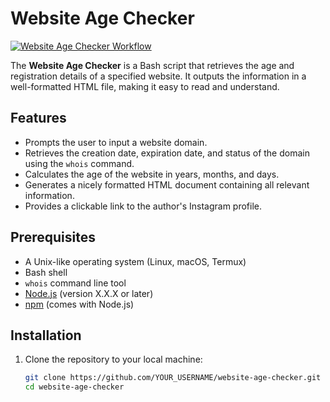 # Website Age Checker
[![Website Age Checker Workflow](https://github.com/tamecalm/website-age-checker/actions/workflows/deploy.yml/badge.svg?branch=main)](https://github.com/tamecalm/website-age-checker/actions/workflows/deploy.yml)

The **Website Age Checker** is a Bash script that retrieves the age and registration details of a specified website. It outputs the information in a well-formatted HTML file, making it easy to read and understand.

## Features

- Prompts the user to input a website domain.
- Retrieves the creation date, expiration date, and status of the domain using the `whois` command.
- Calculates the age of the website in years, months, and days.
- Generates a nicely formatted HTML document containing all relevant information.
- Provides a clickable link to the author's Instagram profile.

## Prerequisites

- A Unix-like operating system (Linux, macOS, Termux)
- Bash shell
- `whois` command line tool
- [Node.js](https://nodejs.org/en/download/) (version X.X.X or later)
- [npm](https://www.npmjs.com/get-npm) (comes with Node.js)

## Installation

1. Clone the repository to your local machine:
   ```bash
   git clone https://github.com/YOUR_USERNAME/website-age-checker.git
   cd website-age-checker
